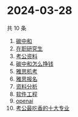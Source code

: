 # 2024-03-28

共 10 条

<!-- BEGIN -->
<!-- 最后更新时间 Thu Mar 28 2024 10:21:11 GMT+0800 (China Standard Time) -->

1. [碳中和](https://www.zhihu.com/search?q=碳中和)
1. [在职研究生](https://www.zhihu.com/search?q=在职研究生)
1. [考公资料](https://www.zhihu.com/search?q=考公资料)
1. [碳中和怎么挣钱](https://www.zhihu.com/search?q=碳中和怎么挣钱)
1. [雅思机考](https://www.zhihu.com/search?q=雅思机考)
1. [雅思报名](https://www.zhihu.com/search?q=雅思报名)
1. [资料分析](https://www.zhihu.com/search?q=资料分析)
1. [软件工程](https://www.zhihu.com/search?q=软件工程)
1. [openai](https://www.zhihu.com/search?q=openai)
1. [考公最吃香的十大专业](https://www.zhihu.com/search?q=考公最吃香的十大专业)

<!-- END -->
